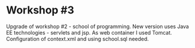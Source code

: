 # Workshop #3
Upgrade of workshop #2 - school of programming. New version uses Java EE technologies - servlets and jsp. As web container I used Tomcat.
Configuration of context.xml and using school.sql needed.
